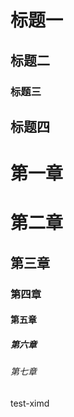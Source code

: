# 标题一

## 标题二

### 标题三

## 标题四

# 第一章

# 第二章

## 第三章

### 第四章

#### 第五章

##### 第六章

###### 第七章

test-ximd



